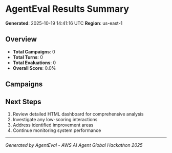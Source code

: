 # AgentEval Results Summary

**Generated**: 2025-10-19 14:41:16 UTC
**Region**: us-east-1

## Overview

- **Total Campaigns**: 0
- **Total Turns**: 0
- **Total Evaluations**: 0
- **Overall Score**: 0.0%

## Campaigns


## Next Steps

1. Review detailed HTML dashboard for comprehensive analysis
2. Investigate any low-scoring interactions
3. Address identified improvement areas
4. Continue monitoring system performance

---

*Generated by AgentEval - AWS AI Agent Global Hackathon 2025*
